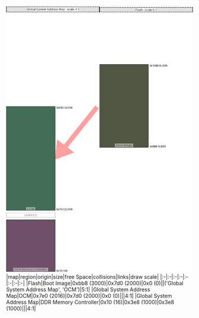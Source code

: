 ![memory map diagram](A7_maxaddress_lower_than_memregions_redux.png)
|map|region|origin|size|free Space|collisions|links|draw scale|
|:-|:-|:-|:-|:-|:-|:-|:-|
|Flash|<span style='color:(23, 31, 4)'>Boot Image</span>|0xbb8 (3000)|0x7d0 (2000)|0x0 (0)||('Global System Address Map', 'OCM')|5:1|
|Global System Address Map|<span style='color:(4, 63, 32)'>OCM</span>|0x7e0 (2016)|0x7d0 (2000)|0x0 (0)|||4:1|
|Global System Address Map|<span style='color:(65, 23, 55)'>DDR Memory Controller</span>|0x10 (16)|0x3e8 (1000)|0x3e8 (1000)|||4:1|
